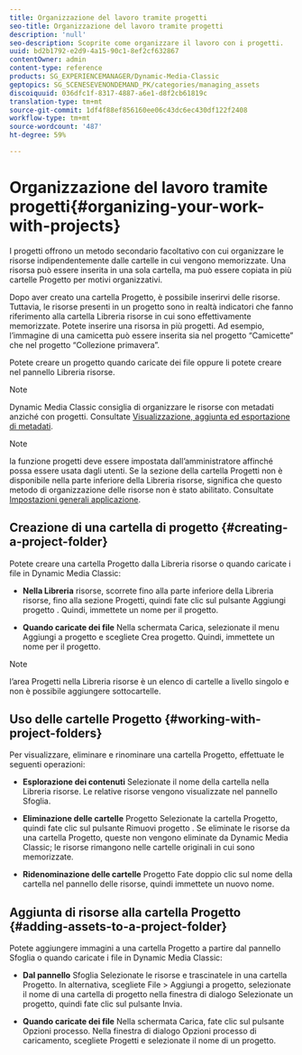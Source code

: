 ```yaml
---
title: Organizzazione del lavoro tramite progetti
seo-title: Organizzazione del lavoro tramite progetti
description: 'null'
seo-description: Scoprite come organizzare il lavoro con i progetti.
uuid: bd2b1792-e2d9-4a15-90c1-8ef2cf632867
contentOwner: admin
content-type: reference
products: SG_EXPERIENCEMANAGER/Dynamic-Media-Classic
geptopics: SG_SCENESEVENONDEMAND_PK/categories/managing_assets
discoiquuid: 036dfc1f-8317-4887-a6e1-d8f2cb61819c
translation-type: tm+mt
source-git-commit: 1df4f88ef856160ee06c43dc6ec430df122f2408
workflow-type: tm+mt
source-wordcount: '487'
ht-degree: 59%

---
```



# Organizzazione del lavoro tramite progetti{#organizing-your-work-with-projects}

I progetti offrono un metodo secondario facoltativo con cui organizzare le risorse indipendentemente dalle cartelle in cui vengono memorizzate. Una risorsa può essere inserita in una sola cartella, ma può essere copiata in più cartelle Progetto per motivi organizzativi.

Dopo aver creato una cartella Progetto, è possibile inserirvi delle risorse. Tuttavia, le risorse presenti in un progetto sono in realtà indicatori che fanno riferimento alla cartella Libreria risorse in cui sono effettivamente memorizzate. Potete inserire una risorsa in più progetti. Ad esempio, l’immagine di una camicetta può essere inserita sia nel progetto “Camicette” che nel progetto “Collezione primavera”.

Potete creare un progetto quando caricate dei file oppure li potete creare nel pannello Libreria risorse.

>[!NOTE]
>
>Dynamic Media Classic consiglia di organizzare le risorse con metadati anziché con progetti. Consultate [Visualizzazione, aggiunta ed esportazione di metadati](viewing-adding-exporting-metadata.md).

>[!NOTE]
>
>la funzione progetti deve essere impostata dall’amministratore affinché possa essere usata dagli utenti. Se la sezione della cartella Progetti non è disponibile nella parte inferiore della Libreria risorse, significa che questo metodo di organizzazione delle risorse non è stato abilitato. Consultate [Impostazioni generali applicazione](application-setup.md#general-settings).

## Creazione di una cartella di progetto {#creating-a-project-folder}

Potete creare una cartella Progetto dalla Libreria risorse o quando caricate i file in Dynamic Media Classic:

* **Nella Libreria** risorse, scorrete fino alla parte inferiore della Libreria risorse, fino alla sezione Progetti, quindi fate clic sul pulsante Aggiungi progetto . Quindi, immettete un nome per il progetto.

* **Quando caricate dei file** Nella schermata Carica, selezionate il menu Aggiungi a progetto e scegliete Crea progetto. Quindi, immettete un nome per il progetto.

>[!NOTE]
>
>l’area Progetti nella Libreria risorse è un elenco di cartelle a livello singolo e non è possibile aggiungere sottocartelle.

## Uso delle cartelle Progetto {#working-with-project-folders}

Per visualizzare, eliminare e rinominare una cartella Progetto, effettuate le seguenti operazioni:

* **Esplorazione dei contenuti** Selezionate il nome della cartella nella Libreria risorse. Le relative risorse vengono visualizzate nel pannello Sfoglia.

* **Eliminazione delle cartelle** Progetto Selezionate la cartella Progetto, quindi fate clic sul pulsante Rimuovi progetto . Se eliminate le risorse da una cartella Progetto, queste non vengono eliminate da Dynamic Media Classic; le risorse rimangono nelle cartelle originali in cui sono memorizzate.

* **Ridenominazione delle cartelle** Progetto Fate doppio clic sul nome della cartella nel pannello delle risorse, quindi immettete un nuovo nome.

## Aggiunta di risorse alla cartella Progetto {#adding-assets-to-a-project-folder}

Potete aggiungere immagini a una cartella Progetto a partire dal pannello Sfoglia o quando caricate i file in Dynamic Media Classic:

* **Dal pannello** Sfoglia Selezionate le risorse e trascinatele in una cartella Progetto. In alternativa, scegliete File > Aggiungi a progetto, selezionate il nome di una cartella di progetto nella finestra di dialogo Selezionate un progetto, quindi fate clic sul pulsante Invia.

* **Quando caricate dei file** Nella schermata Carica, fate clic sul pulsante Opzioni processo. Nella finestra di dialogo Opzioni processo di caricamento, scegliete Progetti e selezionate il nome di un progetto.
